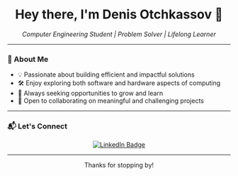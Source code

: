 <h1 align="center">Hey there, I'm Denis Otchkassov 👋</h1>
<p align="center"><em>Computer Engineering Student | Problem Solver | Lifelong Learner</em></p>

---

### 🧭 About Me

- 💡 Passionate about building efficient and impactful solutions  
- 🛠️ Enjoy exploring both software and hardware aspects of computing  
- 📖 Always seeking opportunities to grow and learn  
- 🤝 Open to collaborating on meaningful and challenging projects  

---

### 📬 Let's Connect

<p align="center">
  <a href="https://www.linkedin.com/in/denis-otchkassov/" target="_blank">
    <img src="https://img.shields.io/badge/LinkedIn-Connect-blue?style=for-the-badge&logo=linkedin" alt="LinkedIn Badge"/>
  </a>
</p>

---

<p align="center">
  Thanks for stopping by! 
</p>
